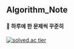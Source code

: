 ## Algorithm_Note
#### 🏅 하루에 한 문제씩 꾸준히

[![solved.ac tier](http://mazassumnida.wtf/api/generate_badge?boj=ehrud2357)](https://solved.ac/ehrud2357)
